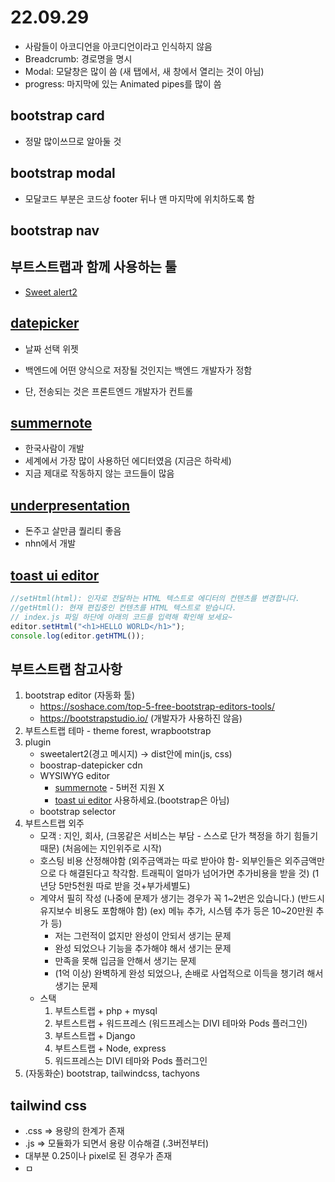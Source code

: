# 22.09.29

- 사람들이 아코디언을 아코디언이라고 인식하지 않음
- Breadcrumb: 경로명을 명시
- Modal: 모달창은 많이 씀 (새 탭에서, 새 창에서 열리는 것이 아님)
- progress: 마지막에 있는 Animated pipes를 많이 씀

## bootstrap card

- 정말 많이쓰므로 알아둘 것

## bootstrap modal

- 모달코드 부분은 코드상 footer 뒤나 맨 마지막에 위치하도록 함

## bootstrap nav

## 부트스트랩과 함께 사용하는 툴

- [Sweet alert2](https://sweetalert2.github.io/)

## [datepicker](https://jqueryui.com/datepicker/)

- 날짜 선택 위젯

- 백엔드에 어떤 양식으로 저장될 것인지는 백엔드 개발자가 정함
- 단, 전송되는 것은 프론트엔드 개발자가 컨트롤

## [summernote](https://summernote.org/)

- 한국사람이 개발
- 세계에서 가장 많이 사용하던 에디터였음 (지금은 하락세)
- 지금 제대로 작동하지 않는 코드들이 많음

## [underpresentation](https://wunderpresentation.com/create/notion/)

- 돈주고 살만큼 퀄리티 좋음
- nhn에서 개발

## [toast ui editor](http://forward.nhnent.com/hands-on-labs/toastui.editor-ext/05.html)

```js
//setHtml(html): 인자로 전달하는 HTML 텍스트로 에디터의 컨텐츠를 변경합니다.
//getHtml(): 현재 편집중인 컨텐츠를 HTML 텍스트로 받습니다.
// index.js 파일 하단에 아래의 코드를 입력해 확인해 보세요~
editor.setHtml("<h1>HELLO WORLD</h1>");
console.log(editor.getHTML());
```

## 부트스트랩 참고사항

1. bootstrap editor (자동화 툴)
   - https://soshace.com/top-5-free-bootstrap-editors-tools/
   - https://bootstrapstudio.io/ (개발자가 사용하진 않음)
2. 부트스트랩 테마 - theme forest, wrapbootstrap
3. plugin
   - sweetalert2(경고 메시지) -> dist안에 min(js, css)
   - boostrap-datepicker cdn
   - WYSIWYG editor
     - [summernote](https://summernote.org) - 5버전 지원 X
     - [toast ui editor](https://ui.toast.com/tui-editor) 사용하세요.(bootstrap은 아님)
   - bootstrap selector
4. 부트스트랩 외주
   - 모객 : 지인, 회사, (크몽같은 서비스는 부담 - 스스로 단가 책정을 하기 힘들기 때문) (처음에는 지인위주로 시작)
   - 호스팅 비용 산정해야함 (외주금액과는 따로 받아야 함- 외부인들은 외주금액만으로 다 해결된다고 착각함. 트래픽이 얼마가 넘어가면 추가비용을 받을 것) (1년당 5만5천원 따로 받을 것+부가세별도)
   - 계약서 필히 작성 (나중에 문제가 생기는 경우가 꼭 1~2번은 있습니다.) (반드시 유지보수 비용도 포함해야 함) (ex) 메뉴 추가, 시스템 추가 등은 10~20만원 추가 등)
     - 저는 그런적이 없지만 완성이 안되서 생기는 문제
     - 완성 되었으나 기능을 추가해야 해서 생기는 문제
     - 만족을 못해 입금을 안해서 생기는 문제
     - (1억 이상) 완벽하게 완성 되었으나, 손배로 사업적으로 이득을 챙기려 해서 생기는 문제
   - 스택
     1. 부트스트랩 + php + mysql
     2. 부트스트랩 + 워드프레스 (워드프레스는 DIVI 테마와 Pods 플러그인)
     3. 부트스트랩 + Django
     4. 부트스트랩 + Node, express
     5. 워드프레스는 DIVI 테마와 Pods 플러그인
5. (자동화순) bootstrap, tailwindcss, tachyons

## tailwind css

- .css => 용량의 한계가 존재
- .js => 모듈화가 되면서 용량 이슈해결 (.3버전부터)
- 대부분 0.25이나 pixel로 된 경우가 존재
- ㅁ
